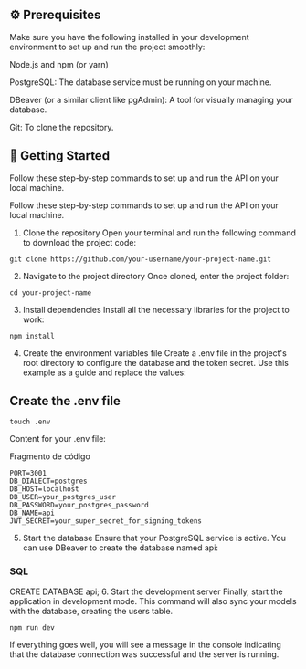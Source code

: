 ## ⚙️ Prerequisites

Make sure you have the following installed in your development environment to set up and run the project smoothly:

Node.js and npm (or yarn)

PostgreSQL: The database service must be running on your machine.

DBeaver (or a similar client like pgAdmin): A tool for visually managing your database.

Git: To clone the repository.

## 🚀 Getting Started

Follow these step-by-step commands to set up and run the API on your local machine.

Follow these step-by-step commands to set up and run the API on your local machine.

1. Clone the repository
   Open your terminal and run the following command to download the project code:

```
git clone https://github.com/your-username/your-project-name.git

```

2. Navigate to the project directory
   Once cloned, enter the project folder:

```
cd your-project-name
```

3. Install dependencies
   Install all the necessary libraries for the project to work:

```
npm install
```

4. Create the environment variables file
   Create a .env file in the project's root directory to configure the database and the token secret. Use this example as a guide and replace the values:

## Create the .env file

```
touch .env
```

Content for your .env file:

Fragmento de código

```
PORT=3001
DB_DIALECT=postgres
DB_HOST=localhost
DB_USER=your_postgres_user
DB_PASSWORD=your_postgres_password
DB_NAME=api
JWT_SECRET=your_super_secret_for_signing_tokens
```

5. Start the database
   Ensure that your PostgreSQL service is active. You can use DBeaver to create the database named api:

### SQL

CREATE DATABASE api; 6. Start the development server
Finally, start the application in development mode. This command will also sync your models with the database, creating the users table.

```
npm run dev
```

If everything goes well, you will see a message in the console indicating that the database connection was successful and the server is running.
